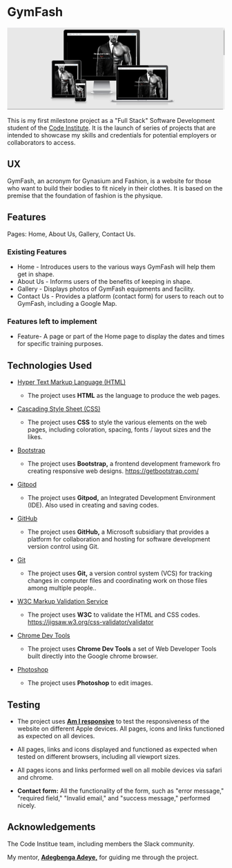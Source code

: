 
<h1>GymFash</h1>

<img src="assets/images/Capture.PNG" style="margin: 0;">


This is my first milestone project as a "Full Stack" Software Development student of the <a href="https://codeinstitute.net/">Code Institute</a>. It is the launch of series of 
projects that are intended to showcase my skills and credentials for potential employers or collaborators to access.

<h2>UX</h2>

GymFash, an acronym for Gynasium and Fashion, is a website for those who want to build their bodies to fit nicely in their clothes. It is based 
on the premise that the foundation of fashion is the physique.

## Features

Pages: Home, About Us, Gallery, Contact Us.
 
### Existing Features
- Home - Introduces users to the various ways GymFash will help them get in shape.
- About Us - Informs users of the benefits of keeping in shape.
- Gallery - Displays photos of GymFash equipments and facility.
- Contact Us - Provides a platform (contact form) for users to reach out to GymFash, including a Google Map.

### Features left to implement
- Feature- A page or part of the Home page to display the dates and times for specific training purposes.

## Technologies Used
- [Hyper Text Markup Language (HTML)](https://developer.mozilla.org/en-US/docs/Web/HTML)
    - The project uses **HTML** as the language to produce the web pages.

- [Cascading Style Sheet (CSS)](https://www.w3.org/Style/CSS/Overview.en.html)
    - The project uses **CSS** to style the various elements on the web pages, including coloration, spacing, fonts / layout sizes and the likes.

- [Bootstrap](https://https://getbootstrap.com/)
    - The project uses **Bootstrap,** a frontend development framework fro creating responsive web designs.
    https://getbootstrap.com/

- [Gitpod](https://www.gitpod.io/)
    - The project uses **Gitpod,** an Integrated Development Environment (IDE). Also used in creating and saving codes.

- [GitHub]( https://github)
    - The project uses **GitHub,** a Microsoft subsidiary that provides a platform for collaboration and hosting for software development version control using Git.

- [Git](https://git-scm.com/)
    - The project uses **Git,** a version control system (VCS) for tracking changes in computer files and coordinating work on those files among multiple people..

- [W3C Markup Validation Service](https://validator.w3.org/)
    - The project uses **W3C** to validate the HTML and CSS codes. https://jigsaw.w3.org/css-validator/validator

- [Chrome Dev Tools](https://developers.google.com/web/tools/chrome-devtools)
    - The project uses **Chrome Dev Tools** a set of Web Developer Tools built directly into the Google chrome browser.

- [Photoshop](https://photoshop.com)
    - The project uses **Photoshop** to edit images.

    
## Testing

- The project uses <a href="http://ami.responsivedesign.is/">**Am I responsive**</a> to test the responsiveness of the website on different Apple devices.
  All pages, icons and links functioned as expected on all devices.

- All pages, links and icons displayed and functioned as expected when tested on different browsers, including all viewport sizes.

- All pages icons and links performed well on all mobile devices via safari and chrome.
  
- **Contact form:** All the functionality of the form, such as "error message," "required field," "Invalid email," and "success message," performed nicely.
    


## Acknowledgements

The Code Institue team, including members the Slack community.

My mentor, <a href="https://github.com/deye9">**Adegbenga Adeye,**</a> for guiding me through the project.








